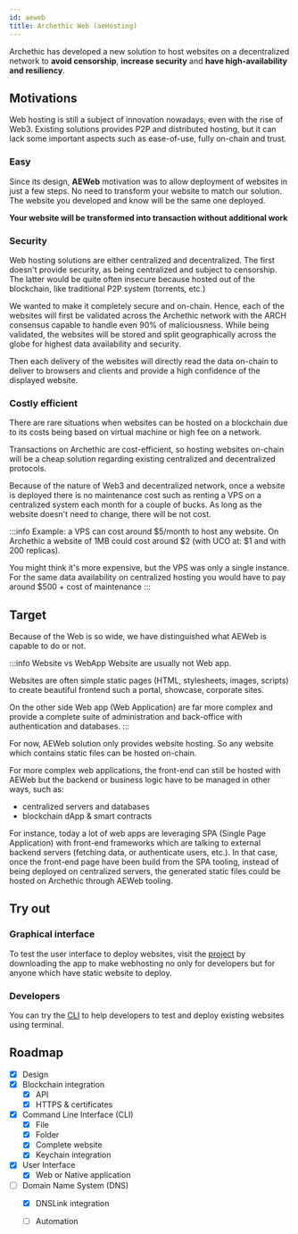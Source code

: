 ```yaml
---
id: aeweb
title: Archethic Web (aeHosting)
---
```


Archethic has developed a new solution to host websites on a decentralized network to **avoid censorship**, **increase security** and **have high-availability and resiliency**.

## Motivations

Web hosting is still a subject of innovation nowadays, even with the rise of Web3.
Existing solutions provides P2P and distributed hosting, but it can lack some important aspects such as ease-of-use, fully on-chain and trust.

### Easy

Since its design, **AEWeb** motivation was to allow deployment of websites in just a few steps. No need to transform your website to match our solution. The website you developed and know will be the same one deployed.

**Your website will be transformed into transaction without additional work**

### Security

Web hosting solutions are either centralized and decentralized. The first doesn't provide security, as being centralized and subject to censorship. The latter would be quite often insecure because hosted out of the blockchain, like traditional P2P system (torrents, etc.)

We wanted to make it completely secure and on-chain.
Hence, each of the websites will first be validated across the Archethic network with the ARCH consensus capable to handle even 90% of maliciousness.
While being validated, the websites will be stored and split geographically across the globe for highest data availability and security.

Then each delivery of the websites will directly read the data on-chain to deliver to browsers and clients and provide a high confidence of the displayed website.

### Costly efficient

There are rare situations when websites can be hosted on a blockchain due to its costs being based on virtual machine or high fee on a network.

Transactions on Archethic are cost-efficient, so hosting websites on-chain will be a cheap solution regarding existing centralized and decentralized protocols.

Because of the nature of Web3 and decentralized network, once a website is deployed there is no maintenance cost such as renting a VPS on a centralized system each month for a couple of bucks. As long as the website doesn't need to change, there will be not cost.

:::info
Example: a VPS can cost around $5/month to host any website. On Archethic a website of 1MB could cost around $2 (with UCO at: $1 and with 200 replicas).

You might think it's more expensive, but the VPS was only a single instance. For the same data availability on centralized hosting you would have to pay around $500 + cost of maintenance
:::

## Target

Because of the Web is so wide, we have distinguished what AEWeb is capable to do or not.

:::info Website vs WebApp
Website are usually not Web app.

Websites are often simple static pages (HTML, stylesheets, images, scripts) to create beautiful frontend such a portal, showcase, corporate sites.

On the other side Web app (Web Application) are far more complex and provide a complete suite of administration and back-office with authentication and databases.
:::

For now, AEWeb solution only provides website hosting. So any website which contains static files can be hosted on-chain.

For more complex web applications, the front-end can still be hosted with AEWeb but the backend or business logic have to be managed in other ways, such as:

- centralized servers and databases
- blockchain dApp & smart contracts

For instance, today a lot of web apps are leveraging SPA (Single Page Application) with front-end frameworks which are talking to external backend servers (fetching data, or authenticate users, etc.).
In that case, once the front-end page have been build from the SPA tooling, instead of being deployed on centralized servers, the generated static files could be hosted on Archethic through AEWeb tooling.

## Try out

### Graphical interface

To test the user interface to deploy websites, visit the [project](https://github.com/archethic-foundation/aeweb) by downloading the app to make webhosting no only for developers but for anyone which have static website to deploy.

### Developers

You can try the [CLI](https://github.com/archethic-foundation/aeweb-cli) to help developers to test and deploy existing websites using terminal.

## Roadmap

- [x] Design
- [x] Blockchain integration
  - [x] API
  - [x] HTTPS & certificates
- [x] Command Line Interface (CLI)
  - [x] File
  - [x] Folder
  - [x] Complete website
  - [x] Keychain integration
- [x] User Interface
  - [x] Web or Native application
- [ ] Domain Name System (DNS)
  - [x] DNSLink integration
  - [ ] Automation


